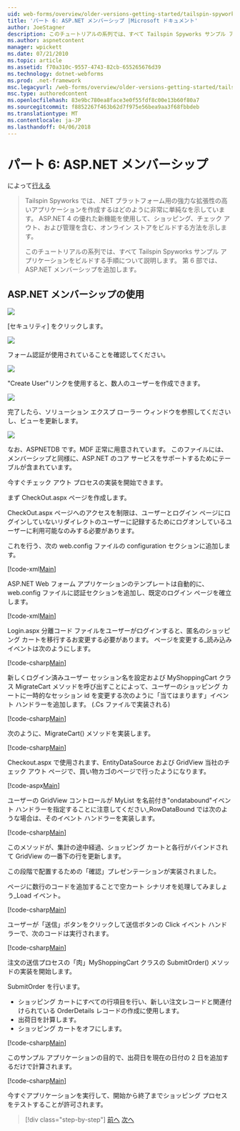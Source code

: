 ```yaml
---
uid: web-forms/overview/older-versions-getting-started/tailspin-spyworks/tailspin-spyworks-part-6
title: 'パート 6: ASP.NET メンバーシップ |Microsoft ドキュメント'
author: JoeStagner
description: このチュートリアルの系列では、すべて Tailspin Spyworks サンプル アプリケーションをビルドする手順について説明します。 第 6 部では、ASP.NET メンバーシップを追加します。
ms.author: aspnetcontent
manager: wpickett
ms.date: 07/21/2010
ms.topic: article
ms.assetid: f70a310c-9557-4743-82cb-655265676d39
ms.technology: dotnet-webforms
ms.prod: .net-framework
msc.legacyurl: /web-forms/overview/older-versions-getting-started/tailspin-spyworks/tailspin-spyworks-part-6
msc.type: authoredcontent
ms.openlocfilehash: 83e9bc780ea8face3e0f55fdf8c00e13b60f80a7
ms.sourcegitcommit: f8852267f463b62d7f975e56bea9aa3f68fbbdeb
ms.translationtype: MT
ms.contentlocale: ja-JP
ms.lasthandoff: 04/06/2018
---
```

<a name="part-6-aspnet-membership"></a>パート 6: ASP.NET メンバーシップ
====================
によって[行える](https://github.com/JoeStagner)

> Tailspin Spyworks では、.NET プラットフォーム用の強力な拡張性の高いアプリケーションを作成するはどのように非常に単純なを示しています。 ASP.NET 4 の優れた新機能を使用して、ショッピング、チェック アウト、および管理を含む、オンライン ストアをビルドする方法を示します。
> 
> このチュートリアルの系列では、すべて Tailspin Spyworks サンプル アプリケーションをビルドする手順について説明します。 第 6 部では、ASP.NET メンバーシップを追加します。


## <a id="_Toc260221672"></a>  ASP.NET メンバーシップの使用

![](tailspin-spyworks-part-6/_static/image1.png)

[セキュリティ] をクリックします。

![](tailspin-spyworks-part-6/_static/image1.jpg)

フォーム認証が使用されていることを確認してください。

![](tailspin-spyworks-part-6/_static/image2.jpg)

"Create User"リンクを使用すると、数人のユーザーを作成できます。

![](tailspin-spyworks-part-6/_static/image3.jpg)

完了したら、ソリューション エクスプ ローラー ウィンドウを参照してくださいし、ビューを更新します。

![](tailspin-spyworks-part-6/_static/image2.png)

なお、ASPNETDB です。MDF 正常に用意されています。 このファイルには、メンバーシップと同様に、ASP.NET のコア サービスをサポートするためにテーブルが含まれています。

今すぐチェック アウト プロセスの実装を開始できます。

まず CheckOut.aspx ページを作成します。

CheckOut.aspx ページへのアクセスを制限は、ユーザーとログイン ページにログインしていないリダイレクトのユーザーに記録するためにログオンしているユーザーに利用可能なのみする必要があります。

これを行う、次の web.config ファイルの configuration セクションに追加します。

[!code-xml[Main](tailspin-spyworks-part-6/samples/sample1.xml)]

ASP.NET Web フォーム アプリケーションのテンプレートは自動的に、web.config ファイルに認証セクションを追加し、既定のログイン ページを確立します。

[!code-xml[Main](tailspin-spyworks-part-6/samples/sample2.xml)]

Login.aspx 分離コード ファイルをユーザーがログインすると、匿名のショッピング カートを移行するお変更する必要があります。 ページを変更する\_読み込みイベントは次のようにします。

[!code-csharp[Main](tailspin-spyworks-part-6/samples/sample3.cs)]

新しくログイン済みユーザー セッション名を設定および MyShoppingCart クラス MigrateCart メソッドを呼び出すことによって、ユーザーのショッピング カートに一時的なセッション id を変更する次のように「当てはまります」イベント ハンドラーを追加します。 (.Cs ファイルで実装される)

[!code-csharp[Main](tailspin-spyworks-part-6/samples/sample4.cs)]

次のように、MigrateCart() メソッドを実装します。

[!code-csharp[Main](tailspin-spyworks-part-6/samples/sample5.cs)]

Checkout.aspx で使用されます、EntityDataSource および GridView 当社のチェック アウト ページで、買い物カゴのページで行ったようになります。

[!code-aspx[Main](tailspin-spyworks-part-6/samples/sample6.aspx)]

ユーザーの GridView コントロールが MyList を名前付き"ondatabound"イベント ハンドラーを指定することに注意してください\_RowDataBound では次のような場合は、そのイベント ハンドラーを実装します。

[!code-csharp[Main](tailspin-spyworks-part-6/samples/sample7.cs)]

このメソッドが、集計の途中経過、ショッピング カートと各行がバインドされて GridView の一番下の行を更新します。

この段階で配置するための「確認」プレゼンテーションが実装されました。

ページに数行のコードを追加することで空カート シナリオを処理してみましょう\_Load イベント。

[!code-csharp[Main](tailspin-spyworks-part-6/samples/sample8.cs)]

ユーザーが「送信」ボタンをクリックして送信ボタンの Click イベント ハンドラーで、次のコードは実行されます。

[!code-csharp[Main](tailspin-spyworks-part-6/samples/sample9.cs)]

注文の送信プロセスの「肉」MyShoppingCart クラスの SubmitOrder() メソッドの実装を開始します。

SubmitOrder を行います。

- ショッピング カートにすべての行項目を行い、新しい注文レコードと関連付けられている OrderDetails レコードの作成に使用します。
- 出荷日を計算します。
- ショッピング カートをオフにします。


[!code-csharp[Main](tailspin-spyworks-part-6/samples/sample10.cs)]

このサンプル アプリケーションの目的で、出荷日を現在の日付の 2 日を追加するだけで計算されます。

[!code-csharp[Main](tailspin-spyworks-part-6/samples/sample11.cs)]

今すぐアプリケーションを実行して、開始から終了までショッピング プロセスをテストすることが許可されます。

> [!div class="step-by-step"]
> [前へ](tailspin-spyworks-part-5.md)
> [次へ](tailspin-spyworks-part-7.md)
